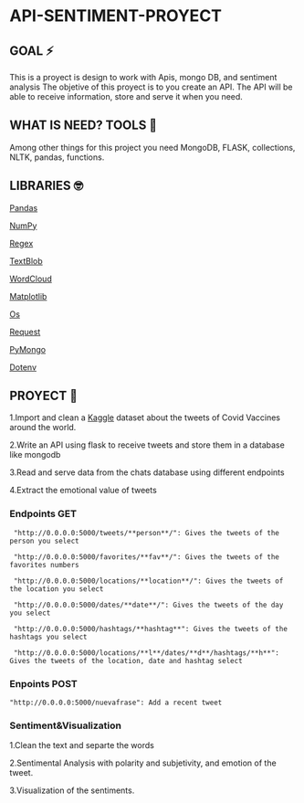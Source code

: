 # API-SENTIMENT-PROYECT 

## GOAL ⚡️

This is a proyect is design to work with Apis, mongo DB, and sentiment analysis
The objetive of this proyect is to you create an API. The API will be able to receive information, store and serve it when you need.

## WHAT IS NEED? TOOLS 👀

Among other things for this project you need MongoDB, FLASK, collections, NLTK, pandas, functions.


## LIBRARIES 🤓

[Pandas][id]

[id]: https://pandas.pydata.org/  "Pandas"

[NumPy][id]

[id]: https://numpy.org/ "NumPy"

[Regex][id]

[id]: https://docs.python.org/3/library/re.html "Regex"

[TextBlob][id]

[id]: https://textblob.readthedocs.io/en/dev/ "TextBlob"

[WordCloud][id]

[id]:https://pypi.org/project/wordcloud/ "WordCloud"

[Matplotlib][id]

[id]: https://pandas.pydata.org/pandas-docs/stable/user_guide/visualization.html "Matplotlib"

[Os][id]

[id]: https://python101.pythonlibrary.org/chapter16_os.html "Os"

[Request][id]

[id]: https://docs.python-requests.org/en/master/ "Request"

[PyMongo][id]

[id]: https://pymongo.readthedocs.io/en/stable/ "PyMongodb"

[Dotenv][id]

[id]: https://pypi.org/project/python-dotenv/ "Dotenv"

## PROYECT 🧪

1.Import and clean a [Kaggle][id] dataset about the tweets of Covid Vaccines around the world.

[id]: https://www.kaggle.com/ "Kaggle"

2.Write an API using flask to receive tweets and store them in a database like mongodb 

3.Read and serve data from the chats database using different endpoints

4.Extract the emotional value of tweets

### Endpoints GET

     "http://0.0.0.0:5000/tweets/**person**/": Gives the tweets of the person you select
     
     "http://0.0.0.0:5000/favorites/**fav**/": Gives the tweets of the favorites numbers 
     
     "http://0.0.0.0:5000/locations/**location**/": Gives the tweets of the location you select
     
     "http://0.0.0.0:5000/dates/**date**/": Gives the tweets of the day you select
     
     "http://0.0.0.0:5000/hashtags/**hashtag**": Gives the tweets of the hashtags you select
     
     "http://0.0.0.0:5000/locations/**l**/dates/**d**/hashtags/**h**": Gives the tweets of the location, date and hashtag select
     

### Enpoints POST

    "http://0.0.0.0:5000/nuevafrase": Add a recent tweet


### Sentiment&Visualization 

1.Clean the text and separte the words
 
2.Sentimental Analysis with polarity and subjetivity, and emotion of the tweet. 

3.Visualization of the sentiments.

